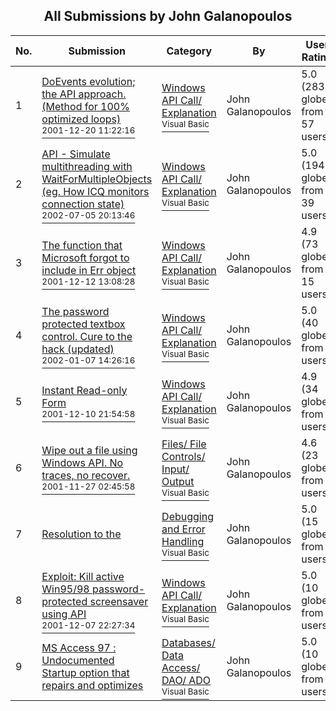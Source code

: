 ﻿<div align="center">

## All Submissions by John Galanopoulos

</div>

No.  | Submission | Category | By   | User Rating
---- | ---------- | -------- | ---- | -----------
1 | [DoEvents evolution; the API approach\. \(Method for 100% optimized loops\)<br /><sup>2001-12-20 11:22:16</sup>](https://github.com/Planet-Source-Code/john-galanopoulos-doevents-evolution-the-api-approach-method-for-100-optimized-loops__1-29735) | [Windows API Call/ Explanation<br /><sup>Visual Basic</sup>](../ByCategory/windows-api-call-explanation__1-39.md) | John Galanopoulos | 5.0 (283 globes from 57 users)
2 | [API \- Simulate multithreading with WaitForMultipleObjects \(eg\. How ICQ monitors connection state\)<br /><sup>2002-07-05 20:13:46</sup>](https://github.com/Planet-Source-Code/john-galanopoulos-api-simulate-multithreading-with-waitformultipleobjects-eg-how-icq-monit__1-34927) | [Windows API Call/ Explanation<br /><sup>Visual Basic</sup>](../ByCategory/windows-api-call-explanation__1-39.md) | John Galanopoulos | 5.0 (194 globes from 39 users)
3 | [The function that Microsoft forgot to include in Err object<br /><sup>2001-12-12 13:08:28</sup>](https://github.com/Planet-Source-Code/john-galanopoulos-the-function-that-microsoft-forgot-to-include-in-err-object__1-29693) | [Windows API Call/ Explanation<br /><sup>Visual Basic</sup>](../ByCategory/windows-api-call-explanation__1-39.md) | John Galanopoulos | 4.9 (73 globes from 15 users)
4 | [The password protected textbox control\. Cure to the hack \(updated\)<br /><sup>2002-01-07 14:26:16</sup>](https://github.com/Planet-Source-Code/john-galanopoulos-the-password-protected-textbox-control-cure-to-the-hack-updated__1-30529) | [Windows API Call/ Explanation<br /><sup>Visual Basic</sup>](../ByCategory/windows-api-call-explanation__1-39.md) | John Galanopoulos | 5.0 (40 globes from 8 users)
5 | [Instant Read\-only Form<br /><sup>2001-12-10 21:54:58</sup>](https://github.com/Planet-Source-Code/john-galanopoulos-instant-read-only-form__1-29627) | [Windows API Call/ Explanation<br /><sup>Visual Basic</sup>](../ByCategory/windows-api-call-explanation__1-39.md) | John Galanopoulos | 4.9 (34 globes from 7 users)
6 | [Wipe out a file using Windows API\. No traces, no recover\.<br /><sup>2001-11-27 02:45:58</sup>](https://github.com/Planet-Source-Code/john-galanopoulos-wipe-out-a-file-using-windows-api-no-traces-no-recover__1-29245) | [Files/ File Controls/ Input/ Output<br /><sup>Visual Basic</sup>](../ByCategory/files-file-controls-input-output__1-3.md) | John Galanopoulos | 4.6 (23 globes from 5 users)
7 | [Resolution to the<br />](https://github.com/Planet-Source-Code/john-galanopoulos-resolution-to-the__1-46993) | [Debugging and Error Handling<br /><sup>Visual Basic</sup>](../ByCategory/debugging-and-error-handling__1-26.md) | John Galanopoulos | 5.0 (15 globes from 3 users)
8 | [Exploit: Kill active Win95/98 password\-protected screensaver using API<br /><sup>2001-12-07 22:27:34</sup>](https://github.com/Planet-Source-Code/john-galanopoulos-exploit-kill-active-win95-98-password-protected-screensaver-using-api__1-29565) | [Windows API Call/ Explanation<br /><sup>Visual Basic</sup>](../ByCategory/windows-api-call-explanation__1-39.md) | John Galanopoulos | 5.0 (10 globes from 2 users)
9 | [MS Access 97 : Undocumented Startup option that repairs and optimizes<br />](https://github.com/Planet-Source-Code/john-galanopoulos-ms-access-97-undocumented-startup-option-that-repairs-and-optimizes__1-31076) | [Databases/ Data Access/ DAO/ ADO<br /><sup>Visual Basic</sup>](../ByCategory/databases-data-access-dao-ado__1-6.md) | John Galanopoulos | 5.0 (10 globes from 2 users)
